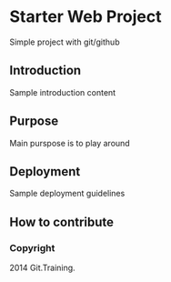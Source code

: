 # Starter Web Project
Simple project with git/github 

## Introduction
Sample introduction content

## Purpose
Main purspose is to play around

## Deployment
Sample deployment guidelines

## How to contribute

### Copyright
2014 Git.Training.
